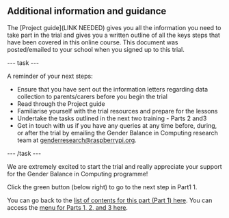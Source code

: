 ## Additional information and guidance

The [Project guide](LINK NEEDED) gives you all the information you need to take part in the trial and gives you a written outline of all the keys steps that have been covered in this online course. This document was posted/emailed to your school when you signed up to this trial.

---  task  ---

A reminder of your next steps:
+ Ensure that you have sent out the information letters regarding data collection to parents/carers before you begin the trial
+ Read through the Project guide
+ Familiarise yourself with the trial resources and prepare for the lessons
+ Undertake the tasks outlined in the next two training - Parts 2 and3
+ Get in touch with us if you have any queries at any time before, during, or after the trial by emailing the Gender Balance in Computing research team at [genderresearch@raspberrypi.org](genderresearch@raspberrypi.org).

---  /task  ---

We are extremely excited to start the trial and really appreciate your support for the Gender Balance in Computing programme!

Click the green button (below right) to go to the next step in Part1 1.

You can go back to the [list of contents for this part (Part 1) here](https://projects.raspberrypi.org/en/projects/Year8-RelevanceTraining-Part1-GBICi4).
You can access the [menu for Parts 1, 2, and 3 here](https://projects.raspberrypi.org/en/pathways/year8-relevancetraining-gbici4).
